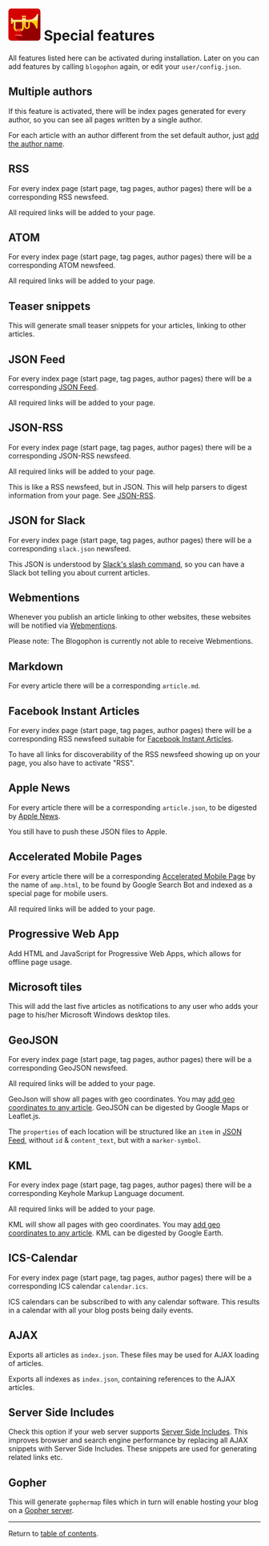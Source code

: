 ![Blogophon -](blogophon.png) Special features
=================

All features listed here can be activated during installation. Later on you can add features by calling `blogophon` again, or edit your `user/config.json`.

Multiple authors
----------------

If this feature is activated, there will be index pages generated for every author, so you can see all pages written by a single author.

For each article with an author different from the set default author, just [add the author name](markdown.md).

RSS
----------------

For every index page (start page, tag pages, author pages) there will be a corresponding RSS newsfeed.

All required links will be added to your page.

ATOM
----------------

For every index page (start page, tag pages, author pages) there will be a corresponding ATOM newsfeed.

All required links will be added to your page.

Teaser snippets
---------------

This will generate small teaser snippets for your articles, linking to other articles.

JSON Feed
----------------

For every index page (start page, tag pages, author pages) there will be a corresponding [JSON Feed](https://jsonfeed.org/).

All required links will be added to your page.

JSON-RSS
----------------

For every index page (start page, tag pages, author pages) there will be a corresponding JSON-RSS newsfeed.

All required links will be added to your page.

This is like a RSS newsfeed, but in JSON. This will help parsers to digest information from your page. See [JSON-RSS](http://blog.3960.org/post/8478676503/rss-mit-json).

JSON for Slack
----------------

For every index page (start page, tag pages, author pages) there will be a corresponding `slack.json` newsfeed.

This JSON is understood by [Slack's slash command](https://slack.com/apps/A0F82E8CA-slash-commands), so you can have a Slack bot telling you about current articles.

Webmentions
-----------

Whenever you publish an article linking to other websites, these websites will be notified via [Webmentions](https://indieweb.org/Webmention).

Please note: The Blogophon is currently not able to receive Webmentions.

Markdown
--------

For every article there will be a corresponding `article.md`.

Facebook Instant Articles
-------------------------

For every index page (start page, tag pages, author pages) there will be a corresponding RSS newsfeed suitable for [Facebook Instant Articles](https://developers.facebook.com/docs/instant-articles/publishing/setup-rss-feed).

To have all links for discoverability of the RSS newsfeed showing up on your page, you also have to activate "RSS".

Apple News
----------------

For every article there will be a corresponding `article.json`, to be digested by [Apple News](https://developer.apple.com/library/content/documentation/General/Conceptual/Apple_News_Format_Ref/AppleNewsFormat.html#//apple_ref/doc/uid/TP40015408-CH79-SW1).

You still have to push these JSON files to Apple.

Accelerated Mobile Pages
----------------

For every article there will be a corresponding [Accelerated Mobile Page](https://www.ampproject.org/) by the name of `amp.html`, to be found by Google Search Bot and indexed as a special page for mobile users.

All required links will be added to your page.

Progressive Web App
-------------------

Add HTML and JavaScript for Progressive Web Apps, which allows for offline page usage.

Microsoft tiles
----------------

This will add the last five articles as notifications to any user who adds your page to his/her Microsoft Windows desktop tiles.

GeoJSON
-------

For every index page (start page, tag pages, author pages) there will be a corresponding GeoJSON newsfeed.

All required links will be added to your page.

GeoJson will show all pages with geo coordinates. You may [add geo coordinates to any article](markdown.md). GeoJSON can be digested by Google Maps or Leaflet.js.

The `properties` of each location will be structured like an `item` in [JSON Feed](https://jsonfeed.org/), without `id` & `content_text`, but with a `marker-symbol`.

KML
-------

For every index page (start page, tag pages, author pages) there will be a corresponding Keyhole Markup Language document.

All required links will be added to your page.

KML will show all pages with geo coordinates. You may [add geo coordinates to any article](markdown.md). KML can be digested by Google Earth.

ICS-Calendar
------------

For every index page (start page, tag pages, author pages) there will be a corresponding ICS calendar `calendar.ics`.

ICS calendars can be subscribed to with any calendar software. This results in a calendar with all your blog posts being daily events.

AJAX
-----

Exports all articles as `index.json`. These files may be used for AJAX loading of articles.

Exports all indexes as `index.json`, containing references to the AJAX articles.

Server Side Includes
--------------------

Check this option if your web server supports [Server Side Includes](https://en.wikipedia.org/wiki/Server_Side_Includes). This improves browser and search engine performance by replacing all AJAX snippets with Server Side Includes. These snippets are used for generating related links etc.

Gopher
------

This will generate `gophermap` files which in turn will enable hosting your blog on a [Gopher server](https://en.wikipedia.org/wiki/Gopher_%28protocol%29).

---

Return to [table of contents](README.md).
